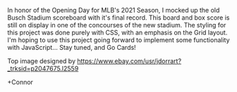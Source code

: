 In honor of the Opening Day for MLB's 2021 Season, I mocked up the old Busch Stadium scoreboard with it's final record. This board and box score is still on display in one of the concourses of the new stadium. The styling for this project was done purely with CSS, with an emphasis on the Grid layout. I'm hoping to use this project going forward to implement some functionality with JavaScript... Stay tuned, and Go Cards!

Top image designed by https://www.ebay.com/usr/jdorrart?_trksid=p2047675.l2559

+Connor
